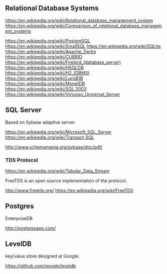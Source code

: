 
<!--
-->

Relational Database Systems
---------------------------

https://en.wikipedia.org/wiki/Relational_database_management_system
https://en.wikipedia.org/wiki/Comparison_of_relational_database_management_systems

https://en.wikipedia.org/wiki/PostgreSQL
https://en.wikipedia.org/wiki/SmallSQL
https://en.wikipedia.org/wiki/SQLite
https://en.wikipedia.org/wiki/Apache_Derby
https://en.wikipedia.org/wiki/CUBRID
https://en.wikipedia.org/wiki/Firebird_(database_server)
https://en.wikipedia.org/wiki/HSQLDB
https://en.wikipedia.org/wiki/H2_(DBMS)
https://en.wikipedia.org/wiki/LucidDB
https://en.wikipedia.org/wiki/MonetDB
https://en.wikipedia.org/wiki/SQL:2003
https://en.wikipedia.org/wiki/Virtuoso_Universal_Server

SQL Server
----------

Based on Sybase adaptive server.

https://en.wikipedia.org/wiki/Microsoft_SQL_Server
https://en.wikipedia.org/wiki/Transact-SQL


http://www.schemamania.org/sybase/doc/pdf/

### TDS Protocol

https://en.wikipedia.org/wiki/Tabular_Data_Stream

FreeTDS is an open source implementation of the protocol.

http://www.freetds.org/
https://en.wikipedia.org/wiki/FreeTDS

Postgres
--------

EnterpriseDB

http://postgresapp.com/

LevelDB
-------

key/value store designed at Google.

https://github.com/google/leveldb

<!-- vim: set autoindent expandtab sw=4 syntax=markdown: -->
